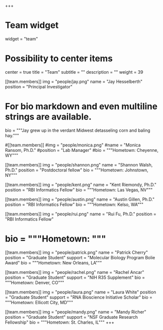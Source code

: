 +++
# Team widget
widget = "team"
# Possibility to center items
center = true
title = "Team"
subtitle = ""
description = ""
weight = 39

[[team.members]]
img = "people/jay.png"
name = "Jay Hesselberth"
position = "Principal Investigator"
# For bio markdown and even multiline strings are available.
bio = """Jay grew up in the verdant Midwest detasseling corn and baling hay."""

#[[team.members]]
#img = "people/monica.png"
#name = "Monica Ransom, Ph.D."
#position = "Lab Manager"
#bio = """Hometown: Cheyenne, WY"""

[[team.members]]
img = "people/shannon.png"
name = "Shannon Walsh, Ph.D."
position = "Postdoctoral fellow"
bio = """Hometown: Johnstown, NY"""

[[team.members]]
img = "people/kent.png"
name = "Kent Riemondy, Ph.D."
position = "RBI Informatics Fellow"
bio = """Hometown: Las Vegas, NV"""

[[team.members]]
img = "people/austin.png"
name = "Austin Gillen, Ph.D."
position = "RBI Informatics Fellow"
bio = """Hometown: Kelso, WA"""

[[team.members]]
img = "people/rui.png"
name = "Rui Fu, Ph.D."
position = "RBI Informatics Fellow"
# bio = """Hometown: """

[[team.members]]
img = "people/patrick.png"
name = "Patrick Cherry"
position = "Graduate Student"
support = "Molecular Biology Program Bolie Award"
bio = """Hometown: New Orleans, LA"""

[[team.members]]
img = "people/rachel.png"
name = "Rachel Ancar"
position = "Graduate Student"
support = "NIH R35 Supplement"
bio = """Hometown: Denver, CO"""

[[team.members]]
img = "people/laura.png"
name = "Laura White"
position = "Graduate Student"
support = "RNA Bioscience Initiative Scholar"
bio = """Hometown: Ellicott City, MD"""

[[team.members]]
img = "people/mandy.png"
name = "Mandy Richer"
position = "Graduate Student"
support = "NSF Graduate Research Fellowship"
bio = """Hometown: St. Charles, IL"""
+++
